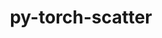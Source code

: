 ---
title: "py-torch-scatter"
layout: cache
categories: [package, develop]
meta: {"versions": ["2.0.5"], "compilers": ["apple-clang@=15.0.0", "gcc@=11.3.0", "gcc@=11.4.0"], "oss": ["ubuntu22.04", "ventura"], "platforms": ["darwin", "linux"], "targets": ["aarch64", "x86_64_v3"], "stacks": ["ml-darwin-aarch64-mps", "ml-linux-x86_64-cpu", "ml-linux-x86_64-cuda", "root"], "num_specs": 76, "num_specs_by_stack": {"root": 76, "ml-darwin-aarch64-mps": 19, "ml-linux-x86_64-cpu": 27, "ml-linux-x86_64-cuda": 30}}
spec_details: [{"hash": "k4zrdniu4ox3censh6oge7cf7mo32xly", "compiler": "apple-clang@=15.0.0", "versions": ["2.0.5"], "os": "ventura", "platform": "darwin", "target": "aarch64", "variants": ["build_system=python_pip", "~cuda"], "stacks": ["root", "ml-darwin-aarch64-mps"], "size": "-", "tarball": "https://binaries.spack.io/develop/build_cache/darwin-ventura-aarch64/apple-clang-15.0.0/py-torch-scatter-2.0.5/darwin-ventura-aarch64-apple-clang-15.0.0-py-torch-scatter-2.0.5-k4zrdniu4ox3censh6oge7cf7mo32xly.spack"}, {"hash": "oxvk24u44x7ovdtaeqjvcpvuebwozdys", "compiler": "apple-clang@=15.0.0", "versions": ["2.0.5"], "os": "ventura", "platform": "darwin", "target": "aarch64", "variants": ["build_system=python_pip", "~cuda"], "stacks": ["root", "ml-darwin-aarch64-mps"], "size": "-", "tarball": "https://binaries.spack.io/develop/build_cache/darwin-ventura-aarch64/apple-clang-15.0.0/py-torch-scatter-2.0.5/darwin-ventura-aarch64-apple-clang-15.0.0-py-torch-scatter-2.0.5-oxvk24u44x7ovdtaeqjvcpvuebwozdys.spack"}, {"hash": "g2x2b3adut6ojudfwbsmpgr43f5pb2uq", "compiler": "apple-clang@=15.0.0", "versions": ["2.0.5"], "os": "ventura", "platform": "darwin", "target": "aarch64", "variants": ["build_system=python_pip", "~cuda"], "stacks": ["root", "ml-darwin-aarch64-mps"], "size": "-", "tarball": "https://binaries.spack.io/develop/build_cache/darwin-ventura-aarch64/apple-clang-15.0.0/py-torch-scatter-2.0.5/darwin-ventura-aarch64-apple-clang-15.0.0-py-torch-scatter-2.0.5-g2x2b3adut6ojudfwbsmpgr43f5pb2uq.spack"}, {"hash": "rl7pplirb3u57gue7qzuaaqsr2dxttlu", "compiler": "apple-clang@=15.0.0", "versions": ["2.0.5"], "os": "ventura", "platform": "darwin", "target": "aarch64", "variants": ["build_system=python_pip", "~cuda"], "stacks": ["root", "ml-darwin-aarch64-mps"], "size": "-", "tarball": "https://binaries.spack.io/develop/build_cache/darwin-ventura-aarch64/apple-clang-15.0.0/py-torch-scatter-2.0.5/darwin-ventura-aarch64-apple-clang-15.0.0-py-torch-scatter-2.0.5-rl7pplirb3u57gue7qzuaaqsr2dxttlu.spack"}, {"hash": "wkvtykkvb6ts6x3xyeu3wagp5wlitmiu", "compiler": "apple-clang@=15.0.0", "versions": ["2.0.5"], "os": "ventura", "platform": "darwin", "target": "aarch64", "variants": ["build_system=python_pip", "~cuda"], "stacks": ["root", "ml-darwin-aarch64-mps"], "size": "-", "tarball": "https://binaries.spack.io/develop/build_cache/darwin-ventura-aarch64/apple-clang-15.0.0/py-torch-scatter-2.0.5/darwin-ventura-aarch64-apple-clang-15.0.0-py-torch-scatter-2.0.5-wkvtykkvb6ts6x3xyeu3wagp5wlitmiu.spack"}, {"hash": "7acjswssf6s4mwor5aoyzptrk2iyxqk4", "compiler": "apple-clang@=15.0.0", "versions": ["2.0.5"], "os": "ventura", "platform": "darwin", "target": "aarch64", "variants": ["build_system=python_pip", "~cuda"], "stacks": ["root", "ml-darwin-aarch64-mps"], "size": "-", "tarball": "https://binaries.spack.io/develop/build_cache/darwin-ventura-aarch64/apple-clang-15.0.0/py-torch-scatter-2.0.5/darwin-ventura-aarch64-apple-clang-15.0.0-py-torch-scatter-2.0.5-7acjswssf6s4mwor5aoyzptrk2iyxqk4.spack"}, {"hash": "impcbt4go3oy6lsovyslrrtqhll2fahw", "compiler": "apple-clang@=15.0.0", "versions": ["2.0.5"], "os": "ventura", "platform": "darwin", "target": "aarch64", "variants": ["build_system=python_pip", "~cuda"], "stacks": ["root", "ml-darwin-aarch64-mps"], "size": "-", "tarball": "https://binaries.spack.io/develop/build_cache/darwin-ventura-aarch64/apple-clang-15.0.0/py-torch-scatter-2.0.5/darwin-ventura-aarch64-apple-clang-15.0.0-py-torch-scatter-2.0.5-impcbt4go3oy6lsovyslrrtqhll2fahw.spack"}, {"hash": "dyjas54k6icvjp2iepnne3x7gulaxi3q", "compiler": "apple-clang@=15.0.0", "versions": ["2.0.5"], "os": "ventura", "platform": "darwin", "target": "aarch64", "variants": ["build_system=python_pip", "~cuda"], "stacks": ["root", "ml-darwin-aarch64-mps"], "size": "-", "tarball": "https://binaries.spack.io/develop/build_cache/darwin-ventura-aarch64/apple-clang-15.0.0/py-torch-scatter-2.0.5/darwin-ventura-aarch64-apple-clang-15.0.0-py-torch-scatter-2.0.5-dyjas54k6icvjp2iepnne3x7gulaxi3q.spack"}, {"hash": "xsx6jy5pn7lywcx277262xghdudniluz", "compiler": "apple-clang@=15.0.0", "versions": ["2.0.5"], "os": "ventura", "platform": "darwin", "target": "aarch64", "variants": ["build_system=python_pip", "~cuda"], "stacks": ["root", "ml-darwin-aarch64-mps"], "size": "-", "tarball": "https://binaries.spack.io/develop/build_cache/darwin-ventura-aarch64/apple-clang-15.0.0/py-torch-scatter-2.0.5/darwin-ventura-aarch64-apple-clang-15.0.0-py-torch-scatter-2.0.5-xsx6jy5pn7lywcx277262xghdudniluz.spack"}, {"hash": "hrib5c27k6wmux5bfucrvoybnjergyj3", "compiler": "apple-clang@=15.0.0", "versions": ["2.0.5"], "os": "ventura", "platform": "darwin", "target": "aarch64", "variants": ["build_system=python_pip", "~cuda"], "stacks": ["root", "ml-darwin-aarch64-mps"], "size": "-", "tarball": "https://binaries.spack.io/develop/build_cache/darwin-ventura-aarch64/apple-clang-15.0.0/py-torch-scatter-2.0.5/darwin-ventura-aarch64-apple-clang-15.0.0-py-torch-scatter-2.0.5-hrib5c27k6wmux5bfucrvoybnjergyj3.spack"}, {"hash": "bhyp3vsqilatkcbnapzpxkz6vvy54ohj", "compiler": "apple-clang@=15.0.0", "versions": ["2.0.5"], "os": "ventura", "platform": "darwin", "target": "aarch64", "variants": ["build_system=python_pip", "~cuda"], "stacks": ["root", "ml-darwin-aarch64-mps"], "size": "-", "tarball": "https://binaries.spack.io/develop/build_cache/darwin-ventura-aarch64/apple-clang-15.0.0/py-torch-scatter-2.0.5/darwin-ventura-aarch64-apple-clang-15.0.0-py-torch-scatter-2.0.5-bhyp3vsqilatkcbnapzpxkz6vvy54ohj.spack"}, {"hash": "ytqgzep5yvledo3ols5x2cgonc4tvzy6", "compiler": "apple-clang@=15.0.0", "versions": ["2.0.5"], "os": "ventura", "platform": "darwin", "target": "aarch64", "variants": ["build_system=python_pip", "~cuda"], "stacks": ["root", "ml-darwin-aarch64-mps"], "size": "-", "tarball": "https://binaries.spack.io/develop/build_cache/darwin-ventura-aarch64/apple-clang-15.0.0/py-torch-scatter-2.0.5/darwin-ventura-aarch64-apple-clang-15.0.0-py-torch-scatter-2.0.5-ytqgzep5yvledo3ols5x2cgonc4tvzy6.spack"}, {"hash": "abctcwa5s2bzpufo7p7budsbs2s4p6t7", "compiler": "apple-clang@=15.0.0", "versions": ["2.0.5"], "os": "ventura", "platform": "darwin", "target": "aarch64", "variants": ["build_system=python_pip", "~cuda"], "stacks": ["root", "ml-darwin-aarch64-mps"], "size": "-", "tarball": "https://binaries.spack.io/develop/build_cache/darwin-ventura-aarch64/apple-clang-15.0.0/py-torch-scatter-2.0.5/darwin-ventura-aarch64-apple-clang-15.0.0-py-torch-scatter-2.0.5-abctcwa5s2bzpufo7p7budsbs2s4p6t7.spack"}, {"hash": "uwm33gmonuu7dozjacvc5vqxfrpidqzt", "compiler": "apple-clang@=15.0.0", "versions": ["2.0.5"], "os": "ventura", "platform": "darwin", "target": "aarch64", "variants": ["build_system=python_pip", "~cuda"], "stacks": ["root", "ml-darwin-aarch64-mps"], "size": "-", "tarball": "https://binaries.spack.io/develop/build_cache/darwin-ventura-aarch64/apple-clang-15.0.0/py-torch-scatter-2.0.5/darwin-ventura-aarch64-apple-clang-15.0.0-py-torch-scatter-2.0.5-uwm33gmonuu7dozjacvc5vqxfrpidqzt.spack"}, {"hash": "3beza7g3jdnhfbywohb73phmhonlcskc", "compiler": "apple-clang@=15.0.0", "versions": ["2.0.5"], "os": "ventura", "platform": "darwin", "target": "aarch64", "variants": ["build_system=python_pip", "~cuda"], "stacks": ["root", "ml-darwin-aarch64-mps"], "size": "-", "tarball": "https://binaries.spack.io/develop/build_cache/darwin-ventura-aarch64/apple-clang-15.0.0/py-torch-scatter-2.0.5/darwin-ventura-aarch64-apple-clang-15.0.0-py-torch-scatter-2.0.5-3beza7g3jdnhfbywohb73phmhonlcskc.spack"}, {"hash": "mglncdxrk6u723g5hujzwlv6v3xshwiq", "compiler": "apple-clang@=15.0.0", "versions": ["2.0.5"], "os": "ventura", "platform": "darwin", "target": "aarch64", "variants": ["build_system=python_pip", "~cuda"], "stacks": ["root", "ml-darwin-aarch64-mps"], "size": "-", "tarball": "https://binaries.spack.io/develop/build_cache/darwin-ventura-aarch64/apple-clang-15.0.0/py-torch-scatter-2.0.5/darwin-ventura-aarch64-apple-clang-15.0.0-py-torch-scatter-2.0.5-mglncdxrk6u723g5hujzwlv6v3xshwiq.spack"}, {"hash": "ohv5dxpfbycjdepvdhdxp27cz4s5wkyx", "compiler": "apple-clang@=15.0.0", "versions": ["2.0.5"], "os": "ventura", "platform": "darwin", "target": "aarch64", "variants": ["build_system=python_pip", "~cuda"], "stacks": ["root", "ml-darwin-aarch64-mps"], "size": "-", "tarball": "https://binaries.spack.io/develop/build_cache/darwin-ventura-aarch64/apple-clang-15.0.0/py-torch-scatter-2.0.5/darwin-ventura-aarch64-apple-clang-15.0.0-py-torch-scatter-2.0.5-ohv5dxpfbycjdepvdhdxp27cz4s5wkyx.spack"}, {"hash": "touwsdaytekpcfxxz4u2ti2vztplwqm3", "compiler": "apple-clang@=15.0.0", "versions": ["2.0.5"], "os": "ventura", "platform": "darwin", "target": "aarch64", "variants": ["build_system=python_pip", "~cuda"], "stacks": ["root", "ml-darwin-aarch64-mps"], "size": "-", "tarball": "https://binaries.spack.io/develop/build_cache/darwin-ventura-aarch64/apple-clang-15.0.0/py-torch-scatter-2.0.5/darwin-ventura-aarch64-apple-clang-15.0.0-py-torch-scatter-2.0.5-touwsdaytekpcfxxz4u2ti2vztplwqm3.spack"}, {"hash": "oze4wu5akgnaiozzmnxqfykh3sc5zm3o", "compiler": "apple-clang@=15.0.0", "versions": ["2.0.5"], "os": "ventura", "platform": "darwin", "target": "aarch64", "variants": ["build_system=python_pip", "~cuda"], "stacks": ["root", "ml-darwin-aarch64-mps"], "size": "-", "tarball": "https://binaries.spack.io/develop/build_cache/darwin-ventura-aarch64/apple-clang-15.0.0/py-torch-scatter-2.0.5/darwin-ventura-aarch64-apple-clang-15.0.0-py-torch-scatter-2.0.5-oze4wu5akgnaiozzmnxqfykh3sc5zm3o.spack"}, {"hash": "qqng2juoufbyultww4qtlpnjoz5osw5d", "compiler": "gcc@=11.3.0", "versions": ["2.0.5"], "os": "ubuntu22.04", "platform": "linux", "target": "x86_64_v3", "variants": ["build_system=python_pip", "~cuda"], "stacks": ["root", "ml-linux-x86_64-cpu"], "size": "-", "tarball": "https://binaries.spack.io/develop/build_cache/linux-ubuntu22.04-x86_64_v3/gcc-11.3.0/py-torch-scatter-2.0.5/linux-ubuntu22.04-x86_64_v3-gcc-11.3.0-py-torch-scatter-2.0.5-qqng2juoufbyultww4qtlpnjoz5osw5d.spack"}, {"hash": "3my2stlz5ygupec744igdbrrhbz57fx2", "compiler": "gcc@=11.3.0", "versions": ["2.0.5"], "os": "ubuntu22.04", "platform": "linux", "target": "x86_64_v3", "variants": ["build_system=python_pip", "~cuda"], "stacks": ["root", "ml-linux-x86_64-cpu"], "size": "-", "tarball": "https://binaries.spack.io/develop/build_cache/linux-ubuntu22.04-x86_64_v3/gcc-11.3.0/py-torch-scatter-2.0.5/linux-ubuntu22.04-x86_64_v3-gcc-11.3.0-py-torch-scatter-2.0.5-3my2stlz5ygupec744igdbrrhbz57fx2.spack"}, {"hash": "skdsrc2iuol3fpc3ly4ahxjvkykxr3xf", "compiler": "gcc@=11.3.0", "versions": ["2.0.5"], "os": "ubuntu22.04", "platform": "linux", "target": "x86_64_v3", "variants": ["build_system=python_pip", "~cuda"], "stacks": ["root", "ml-linux-x86_64-cpu"], "size": "-", "tarball": "https://binaries.spack.io/develop/build_cache/linux-ubuntu22.04-x86_64_v3/gcc-11.3.0/py-torch-scatter-2.0.5/linux-ubuntu22.04-x86_64_v3-gcc-11.3.0-py-torch-scatter-2.0.5-skdsrc2iuol3fpc3ly4ahxjvkykxr3xf.spack"}, {"hash": "co6u3cze6jzbx7dt6vuzo26zn3prngue", "compiler": "gcc@=11.3.0", "versions": ["2.0.5"], "os": "ubuntu22.04", "platform": "linux", "target": "x86_64_v3", "variants": ["build_system=python_pip", "+cuda"], "stacks": ["ml-linux-x86_64-cuda", "root"], "size": "-", "tarball": "https://binaries.spack.io/develop/build_cache/linux-ubuntu22.04-x86_64_v3/gcc-11.3.0/py-torch-scatter-2.0.5/linux-ubuntu22.04-x86_64_v3-gcc-11.3.0-py-torch-scatter-2.0.5-co6u3cze6jzbx7dt6vuzo26zn3prngue.spack"}, {"hash": "36cm6dcse6tq7sgxxn7p5weukmuv6t7c", "compiler": "gcc@=11.3.0", "versions": ["2.0.5"], "os": "ubuntu22.04", "platform": "linux", "target": "x86_64_v3", "variants": ["build_system=python_pip", "+cuda"], "stacks": ["ml-linux-x86_64-cuda", "root"], "size": "-", "tarball": "https://binaries.spack.io/develop/build_cache/linux-ubuntu22.04-x86_64_v3/gcc-11.3.0/py-torch-scatter-2.0.5/linux-ubuntu22.04-x86_64_v3-gcc-11.3.0-py-torch-scatter-2.0.5-36cm6dcse6tq7sgxxn7p5weukmuv6t7c.spack"}, {"hash": "qou2mxefskd4izhbagc4srnovf2wsnxz", "compiler": "gcc@=11.3.0", "versions": ["2.0.5"], "os": "ubuntu22.04", "platform": "linux", "target": "x86_64_v3", "variants": ["build_system=python_pip", "+cuda"], "stacks": ["ml-linux-x86_64-cuda", "root"], "size": "-", "tarball": "https://binaries.spack.io/develop/build_cache/linux-ubuntu22.04-x86_64_v3/gcc-11.3.0/py-torch-scatter-2.0.5/linux-ubuntu22.04-x86_64_v3-gcc-11.3.0-py-torch-scatter-2.0.5-qou2mxefskd4izhbagc4srnovf2wsnxz.spack"}, {"hash": "xbxacto72r2nnwfy3xvrslcmgpeozigh", "compiler": "gcc@=11.3.0", "versions": ["2.0.5"], "os": "ubuntu22.04", "platform": "linux", "target": "x86_64_v3", "variants": ["build_system=python_pip", "~cuda"], "stacks": ["root", "ml-linux-x86_64-cpu"], "size": "-", "tarball": "https://binaries.spack.io/develop/build_cache/linux-ubuntu22.04-x86_64_v3/gcc-11.3.0/py-torch-scatter-2.0.5/linux-ubuntu22.04-x86_64_v3-gcc-11.3.0-py-torch-scatter-2.0.5-xbxacto72r2nnwfy3xvrslcmgpeozigh.spack"}, {"hash": "kgwva4eomh2kqiicdvwppmt4izak6zi6", "compiler": "gcc@=11.3.0", "versions": ["2.0.5"], "os": "ubuntu22.04", "platform": "linux", "target": "x86_64_v3", "variants": ["build_system=python_pip", "+cuda"], "stacks": ["ml-linux-x86_64-cuda", "root"], "size": "-", "tarball": "https://binaries.spack.io/develop/build_cache/linux-ubuntu22.04-x86_64_v3/gcc-11.3.0/py-torch-scatter-2.0.5/linux-ubuntu22.04-x86_64_v3-gcc-11.3.0-py-torch-scatter-2.0.5-kgwva4eomh2kqiicdvwppmt4izak6zi6.spack"}, {"hash": "xsfbxs5dzv4ax5vclgjmhzrodnpvmhhc", "compiler": "gcc@=11.3.0", "versions": ["2.0.5"], "os": "ubuntu22.04", "platform": "linux", "target": "x86_64_v3", "variants": ["build_system=python_pip", "~cuda"], "stacks": ["root", "ml-linux-x86_64-cpu"], "size": "-", "tarball": "https://binaries.spack.io/develop/build_cache/linux-ubuntu22.04-x86_64_v3/gcc-11.3.0/py-torch-scatter-2.0.5/linux-ubuntu22.04-x86_64_v3-gcc-11.3.0-py-torch-scatter-2.0.5-xsfbxs5dzv4ax5vclgjmhzrodnpvmhhc.spack"}, {"hash": "u37kj56ttlopus7ju4xpdo4bqzo65eme", "compiler": "gcc@=11.3.0", "versions": ["2.0.5"], "os": "ubuntu22.04", "platform": "linux", "target": "x86_64_v3", "variants": ["build_system=python_pip", "+cuda"], "stacks": ["ml-linux-x86_64-cuda", "root"], "size": "-", "tarball": "https://binaries.spack.io/develop/build_cache/linux-ubuntu22.04-x86_64_v3/gcc-11.3.0/py-torch-scatter-2.0.5/linux-ubuntu22.04-x86_64_v3-gcc-11.3.0-py-torch-scatter-2.0.5-u37kj56ttlopus7ju4xpdo4bqzo65eme.spack"}, {"hash": "clbnct5lvp3ckby5axpdpq6rriqgutps", "compiler": "gcc@=11.3.0", "versions": ["2.0.5"], "os": "ubuntu22.04", "platform": "linux", "target": "x86_64_v3", "variants": ["build_system=python_pip", "+cuda"], "stacks": ["ml-linux-x86_64-cuda", "root"], "size": "-", "tarball": "https://binaries.spack.io/develop/build_cache/linux-ubuntu22.04-x86_64_v3/gcc-11.3.0/py-torch-scatter-2.0.5/linux-ubuntu22.04-x86_64_v3-gcc-11.3.0-py-torch-scatter-2.0.5-clbnct5lvp3ckby5axpdpq6rriqgutps.spack"}, {"hash": "myygdvbbrbdkvlxtk5szqom2muzn3loz", "compiler": "gcc@=11.3.0", "versions": ["2.0.5"], "os": "ubuntu22.04", "platform": "linux", "target": "x86_64_v3", "variants": ["build_system=python_pip", "~cuda"], "stacks": ["root", "ml-linux-x86_64-cpu"], "size": "-", "tarball": "https://binaries.spack.io/develop/build_cache/linux-ubuntu22.04-x86_64_v3/gcc-11.3.0/py-torch-scatter-2.0.5/linux-ubuntu22.04-x86_64_v3-gcc-11.3.0-py-torch-scatter-2.0.5-myygdvbbrbdkvlxtk5szqom2muzn3loz.spack"}, {"hash": "suvfqxqptjnqolxnesig3mvodzkhnh6b", "compiler": "gcc@=11.3.0", "versions": ["2.0.5"], "os": "ubuntu22.04", "platform": "linux", "target": "x86_64_v3", "variants": ["build_system=python_pip", "~cuda"], "stacks": ["root", "ml-linux-x86_64-cpu"], "size": "-", "tarball": "https://binaries.spack.io/develop/build_cache/linux-ubuntu22.04-x86_64_v3/gcc-11.3.0/py-torch-scatter-2.0.5/linux-ubuntu22.04-x86_64_v3-gcc-11.3.0-py-torch-scatter-2.0.5-suvfqxqptjnqolxnesig3mvodzkhnh6b.spack"}, {"hash": "hlaj6y2yi36zsi477eiyfvf6ai6tf4sm", "compiler": "gcc@=11.3.0", "versions": ["2.0.5"], "os": "ubuntu22.04", "platform": "linux", "target": "x86_64_v3", "variants": ["build_system=python_pip", "+cuda"], "stacks": ["ml-linux-x86_64-cuda", "root"], "size": "-", "tarball": "https://binaries.spack.io/develop/build_cache/linux-ubuntu22.04-x86_64_v3/gcc-11.3.0/py-torch-scatter-2.0.5/linux-ubuntu22.04-x86_64_v3-gcc-11.3.0-py-torch-scatter-2.0.5-hlaj6y2yi36zsi477eiyfvf6ai6tf4sm.spack"}, {"hash": "otajkd534oafpbyhtuuki27rp2lf6z3n", "compiler": "gcc@=11.3.0", "versions": ["2.0.5"], "os": "ubuntu22.04", "platform": "linux", "target": "x86_64_v3", "variants": ["build_system=python_pip", "~cuda"], "stacks": ["root", "ml-linux-x86_64-cpu"], "size": "-", "tarball": "https://binaries.spack.io/develop/build_cache/linux-ubuntu22.04-x86_64_v3/gcc-11.3.0/py-torch-scatter-2.0.5/linux-ubuntu22.04-x86_64_v3-gcc-11.3.0-py-torch-scatter-2.0.5-otajkd534oafpbyhtuuki27rp2lf6z3n.spack"}, {"hash": "mqa47ttscq5omyfbcbyyj7ar6s6atd5d", "compiler": "gcc@=11.3.0", "versions": ["2.0.5"], "os": "ubuntu22.04", "platform": "linux", "target": "x86_64_v3", "variants": ["build_system=python_pip", "+cuda"], "stacks": ["ml-linux-x86_64-cuda", "root"], "size": "-", "tarball": "https://binaries.spack.io/develop/build_cache/linux-ubuntu22.04-x86_64_v3/gcc-11.3.0/py-torch-scatter-2.0.5/linux-ubuntu22.04-x86_64_v3-gcc-11.3.0-py-torch-scatter-2.0.5-mqa47ttscq5omyfbcbyyj7ar6s6atd5d.spack"}, {"hash": "5fnh3jzxbazd6dqrxjskpqm5jazjvdbz", "compiler": "gcc@=11.3.0", "versions": ["2.0.5"], "os": "ubuntu22.04", "platform": "linux", "target": "x86_64_v3", "variants": ["build_system=python_pip", "+cuda"], "stacks": ["ml-linux-x86_64-cuda", "root"], "size": "-", "tarball": "https://binaries.spack.io/develop/build_cache/linux-ubuntu22.04-x86_64_v3/gcc-11.3.0/py-torch-scatter-2.0.5/linux-ubuntu22.04-x86_64_v3-gcc-11.3.0-py-torch-scatter-2.0.5-5fnh3jzxbazd6dqrxjskpqm5jazjvdbz.spack"}, {"hash": "6ttcpszio3psu7dod2x3eboqvd4xaswy", "compiler": "gcc@=11.3.0", "versions": ["2.0.5"], "os": "ubuntu22.04", "platform": "linux", "target": "x86_64_v3", "variants": ["build_system=python_pip", "~cuda"], "stacks": ["root", "ml-linux-x86_64-cpu"], "size": "-", "tarball": "https://binaries.spack.io/develop/build_cache/linux-ubuntu22.04-x86_64_v3/gcc-11.3.0/py-torch-scatter-2.0.5/linux-ubuntu22.04-x86_64_v3-gcc-11.3.0-py-torch-scatter-2.0.5-6ttcpszio3psu7dod2x3eboqvd4xaswy.spack"}, {"hash": "5uj2xdgn27pxbobs4n243wq5vjskseh5", "compiler": "gcc@=11.3.0", "versions": ["2.0.5"], "os": "ubuntu22.04", "platform": "linux", "target": "x86_64_v3", "variants": ["build_system=python_pip", "~cuda"], "stacks": ["root", "ml-linux-x86_64-cpu"], "size": "-", "tarball": "https://binaries.spack.io/develop/build_cache/linux-ubuntu22.04-x86_64_v3/gcc-11.3.0/py-torch-scatter-2.0.5/linux-ubuntu22.04-x86_64_v3-gcc-11.3.0-py-torch-scatter-2.0.5-5uj2xdgn27pxbobs4n243wq5vjskseh5.spack"}, {"hash": "gy73ss7mii5zhxfzgdms3cieuquyt3zr", "compiler": "gcc@=11.3.0", "versions": ["2.0.5"], "os": "ubuntu22.04", "platform": "linux", "target": "x86_64_v3", "variants": ["build_system=python_pip", "~cuda"], "stacks": ["root", "ml-linux-x86_64-cpu"], "size": "-", "tarball": "https://binaries.spack.io/develop/build_cache/linux-ubuntu22.04-x86_64_v3/gcc-11.3.0/py-torch-scatter-2.0.5/linux-ubuntu22.04-x86_64_v3-gcc-11.3.0-py-torch-scatter-2.0.5-gy73ss7mii5zhxfzgdms3cieuquyt3zr.spack"}, {"hash": "lhv355ttwgxn724tojcyiunumsip25kf", "compiler": "gcc@=11.3.0", "versions": ["2.0.5"], "os": "ubuntu22.04", "platform": "linux", "target": "x86_64_v3", "variants": ["build_system=python_pip", "+cuda"], "stacks": ["ml-linux-x86_64-cuda", "root"], "size": "-", "tarball": "https://binaries.spack.io/develop/build_cache/linux-ubuntu22.04-x86_64_v3/gcc-11.3.0/py-torch-scatter-2.0.5/linux-ubuntu22.04-x86_64_v3-gcc-11.3.0-py-torch-scatter-2.0.5-lhv355ttwgxn724tojcyiunumsip25kf.spack"}, {"hash": "fbvpihstw3kxhagdzi6f6qfzog6t6vym", "compiler": "gcc@=11.3.0", "versions": ["2.0.5"], "os": "ubuntu22.04", "platform": "linux", "target": "x86_64_v3", "variants": ["build_system=python_pip", "+cuda"], "stacks": ["ml-linux-x86_64-cuda", "root"], "size": "-", "tarball": "https://binaries.spack.io/develop/build_cache/linux-ubuntu22.04-x86_64_v3/gcc-11.3.0/py-torch-scatter-2.0.5/linux-ubuntu22.04-x86_64_v3-gcc-11.3.0-py-torch-scatter-2.0.5-fbvpihstw3kxhagdzi6f6qfzog6t6vym.spack"}, {"hash": "xpysah75i7m7gqq3hnnw3ekwokytd7il", "compiler": "gcc@=11.3.0", "versions": ["2.0.5"], "os": "ubuntu22.04", "platform": "linux", "target": "x86_64_v3", "variants": ["build_system=python_pip", "+cuda"], "stacks": ["ml-linux-x86_64-cuda", "root"], "size": "-", "tarball": "https://binaries.spack.io/develop/build_cache/linux-ubuntu22.04-x86_64_v3/gcc-11.3.0/py-torch-scatter-2.0.5/linux-ubuntu22.04-x86_64_v3-gcc-11.3.0-py-torch-scatter-2.0.5-xpysah75i7m7gqq3hnnw3ekwokytd7il.spack"}, {"hash": "ylncfkm6egenmp4scjr6fajyyyf3yf5h", "compiler": "gcc@=11.3.0", "versions": ["2.0.5"], "os": "ubuntu22.04", "platform": "linux", "target": "x86_64_v3", "variants": ["build_system=python_pip", "+cuda"], "stacks": ["ml-linux-x86_64-cuda", "root"], "size": "-", "tarball": "https://binaries.spack.io/develop/build_cache/linux-ubuntu22.04-x86_64_v3/gcc-11.3.0/py-torch-scatter-2.0.5/linux-ubuntu22.04-x86_64_v3-gcc-11.3.0-py-torch-scatter-2.0.5-ylncfkm6egenmp4scjr6fajyyyf3yf5h.spack"}, {"hash": "smaotvjmehrqj6tnthxa55dhx6jabexu", "compiler": "gcc@=11.3.0", "versions": ["2.0.5"], "os": "ubuntu22.04", "platform": "linux", "target": "x86_64_v3", "variants": ["build_system=python_pip", "~cuda"], "stacks": ["root", "ml-linux-x86_64-cpu"], "size": "-", "tarball": "https://binaries.spack.io/develop/build_cache/linux-ubuntu22.04-x86_64_v3/gcc-11.3.0/py-torch-scatter-2.0.5/linux-ubuntu22.04-x86_64_v3-gcc-11.3.0-py-torch-scatter-2.0.5-smaotvjmehrqj6tnthxa55dhx6jabexu.spack"}, {"hash": "zf7egyacj4qjeqpf65gma6pmb7fhhcg7", "compiler": "gcc@=11.3.0", "versions": ["2.0.5"], "os": "ubuntu22.04", "platform": "linux", "target": "x86_64_v3", "variants": ["build_system=python_pip", "+cuda"], "stacks": ["ml-linux-x86_64-cuda", "root"], "size": "-", "tarball": "https://binaries.spack.io/develop/build_cache/linux-ubuntu22.04-x86_64_v3/gcc-11.3.0/py-torch-scatter-2.0.5/linux-ubuntu22.04-x86_64_v3-gcc-11.3.0-py-torch-scatter-2.0.5-zf7egyacj4qjeqpf65gma6pmb7fhhcg7.spack"}, {"hash": "ykprrkpxsop4bwfpf6rzmvxtgjm6zudn", "compiler": "gcc@=11.3.0", "versions": ["2.0.5"], "os": "ubuntu22.04", "platform": "linux", "target": "x86_64_v3", "variants": ["build_system=python_pip", "+cuda"], "stacks": ["ml-linux-x86_64-cuda", "root"], "size": "-", "tarball": "https://binaries.spack.io/develop/build_cache/linux-ubuntu22.04-x86_64_v3/gcc-11.3.0/py-torch-scatter-2.0.5/linux-ubuntu22.04-x86_64_v3-gcc-11.3.0-py-torch-scatter-2.0.5-ykprrkpxsop4bwfpf6rzmvxtgjm6zudn.spack"}, {"hash": "gh7ihojubvy6w4a7s5cnxiyiogtwoyz3", "compiler": "gcc@=11.3.0", "versions": ["2.0.5"], "os": "ubuntu22.04", "platform": "linux", "target": "x86_64_v3", "variants": ["build_system=python_pip", "~cuda"], "stacks": ["root", "ml-linux-x86_64-cpu"], "size": "-", "tarball": "https://binaries.spack.io/develop/build_cache/linux-ubuntu22.04-x86_64_v3/gcc-11.3.0/py-torch-scatter-2.0.5/linux-ubuntu22.04-x86_64_v3-gcc-11.3.0-py-torch-scatter-2.0.5-gh7ihojubvy6w4a7s5cnxiyiogtwoyz3.spack"}, {"hash": "owmx2pzqkju7g65ua2puna3xcd7ira2b", "compiler": "gcc@=11.3.0", "versions": ["2.0.5"], "os": "ubuntu22.04", "platform": "linux", "target": "x86_64_v3", "variants": ["build_system=python_pip", "~cuda"], "stacks": ["root", "ml-linux-x86_64-cpu"], "size": "-", "tarball": "https://binaries.spack.io/develop/build_cache/linux-ubuntu22.04-x86_64_v3/gcc-11.3.0/py-torch-scatter-2.0.5/linux-ubuntu22.04-x86_64_v3-gcc-11.3.0-py-torch-scatter-2.0.5-owmx2pzqkju7g65ua2puna3xcd7ira2b.spack"}, {"hash": "r3hpryfvg7cj2bu44s54epphydb76zbp", "compiler": "gcc@=11.3.0", "versions": ["2.0.5"], "os": "ubuntu22.04", "platform": "linux", "target": "x86_64_v3", "variants": ["build_system=python_pip", "~cuda"], "stacks": ["root", "ml-linux-x86_64-cpu"], "size": "-", "tarball": "https://binaries.spack.io/develop/build_cache/linux-ubuntu22.04-x86_64_v3/gcc-11.3.0/py-torch-scatter-2.0.5/linux-ubuntu22.04-x86_64_v3-gcc-11.3.0-py-torch-scatter-2.0.5-r3hpryfvg7cj2bu44s54epphydb76zbp.spack"}, {"hash": "t5zv7mpnfez6i7w34dtxhk7nrgqh32gp", "compiler": "gcc@=11.4.0", "versions": ["2.0.5"], "os": "ubuntu22.04", "platform": "linux", "target": "x86_64_v3", "variants": ["build_system=python_pip", "+cuda"], "stacks": ["ml-linux-x86_64-cuda", "root"], "size": "-", "tarball": "https://binaries.spack.io/develop/build_cache/linux-ubuntu22.04-x86_64_v3/gcc-11.4.0/py-torch-scatter-2.0.5/linux-ubuntu22.04-x86_64_v3-gcc-11.4.0-py-torch-scatter-2.0.5-t5zv7mpnfez6i7w34dtxhk7nrgqh32gp.spack"}, {"hash": "kqdo44ljn6jc4vww7q43xdfspj7ztohi", "compiler": "gcc@=11.4.0", "versions": ["2.0.5"], "os": "ubuntu22.04", "platform": "linux", "target": "x86_64_v3", "variants": ["build_system=python_pip", "~cuda"], "stacks": ["root", "ml-linux-x86_64-cpu"], "size": "-", "tarball": "https://binaries.spack.io/develop/build_cache/linux-ubuntu22.04-x86_64_v3/gcc-11.4.0/py-torch-scatter-2.0.5/linux-ubuntu22.04-x86_64_v3-gcc-11.4.0-py-torch-scatter-2.0.5-kqdo44ljn6jc4vww7q43xdfspj7ztohi.spack"}, {"hash": "a7xhcxxghgsdtp2bisouu4qquwbxsx42", "compiler": "gcc@=11.4.0", "versions": ["2.0.5"], "os": "ubuntu22.04", "platform": "linux", "target": "x86_64_v3", "variants": ["build_system=python_pip", "+cuda"], "stacks": ["ml-linux-x86_64-cuda", "root"], "size": "-", "tarball": "https://binaries.spack.io/develop/build_cache/linux-ubuntu22.04-x86_64_v3/gcc-11.4.0/py-torch-scatter-2.0.5/linux-ubuntu22.04-x86_64_v3-gcc-11.4.0-py-torch-scatter-2.0.5-a7xhcxxghgsdtp2bisouu4qquwbxsx42.spack"}, {"hash": "jxin3h2nzdi2e3n2rwtljg3tqqvpo2vm", "compiler": "gcc@=11.4.0", "versions": ["2.0.5"], "os": "ubuntu22.04", "platform": "linux", "target": "x86_64_v3", "variants": ["build_system=python_pip", "~cuda"], "stacks": ["root", "ml-linux-x86_64-cpu"], "size": "-", "tarball": "https://binaries.spack.io/develop/build_cache/linux-ubuntu22.04-x86_64_v3/gcc-11.4.0/py-torch-scatter-2.0.5/linux-ubuntu22.04-x86_64_v3-gcc-11.4.0-py-torch-scatter-2.0.5-jxin3h2nzdi2e3n2rwtljg3tqqvpo2vm.spack"}, {"hash": "ebotkb764pk6mmvf5jiq52huluzmzvi5", "compiler": "gcc@=11.4.0", "versions": ["2.0.5"], "os": "ubuntu22.04", "platform": "linux", "target": "x86_64_v3", "variants": ["build_system=python_pip", "~cuda"], "stacks": ["root", "ml-linux-x86_64-cpu"], "size": "-", "tarball": "https://binaries.spack.io/develop/build_cache/linux-ubuntu22.04-x86_64_v3/gcc-11.4.0/py-torch-scatter-2.0.5/linux-ubuntu22.04-x86_64_v3-gcc-11.4.0-py-torch-scatter-2.0.5-ebotkb764pk6mmvf5jiq52huluzmzvi5.spack"}, {"hash": "vztt5sztgxry33qwks5zoqktx5jcan2j", "compiler": "gcc@=11.4.0", "versions": ["2.0.5"], "os": "ubuntu22.04", "platform": "linux", "target": "x86_64_v3", "variants": ["build_system=python_pip", "+cuda"], "stacks": ["ml-linux-x86_64-cuda", "root"], "size": "-", "tarball": "https://binaries.spack.io/develop/build_cache/linux-ubuntu22.04-x86_64_v3/gcc-11.4.0/py-torch-scatter-2.0.5/linux-ubuntu22.04-x86_64_v3-gcc-11.4.0-py-torch-scatter-2.0.5-vztt5sztgxry33qwks5zoqktx5jcan2j.spack"}, {"hash": "fptt43jaxzkv6iajt2ewhw2vvgpbaz23", "compiler": "gcc@=11.4.0", "versions": ["2.0.5"], "os": "ubuntu22.04", "platform": "linux", "target": "x86_64_v3", "variants": ["build_system=python_pip", "+cuda"], "stacks": ["ml-linux-x86_64-cuda", "root"], "size": "-", "tarball": "https://binaries.spack.io/develop/build_cache/linux-ubuntu22.04-x86_64_v3/gcc-11.4.0/py-torch-scatter-2.0.5/linux-ubuntu22.04-x86_64_v3-gcc-11.4.0-py-torch-scatter-2.0.5-fptt43jaxzkv6iajt2ewhw2vvgpbaz23.spack"}, {"hash": "tywdcobkoksg7dwebmnoy7wgxmfs73hy", "compiler": "gcc@=11.4.0", "versions": ["2.0.5"], "os": "ubuntu22.04", "platform": "linux", "target": "x86_64_v3", "variants": ["build_system=python_pip", "~cuda"], "stacks": ["root", "ml-linux-x86_64-cpu"], "size": "-", "tarball": "https://binaries.spack.io/develop/build_cache/linux-ubuntu22.04-x86_64_v3/gcc-11.4.0/py-torch-scatter-2.0.5/linux-ubuntu22.04-x86_64_v3-gcc-11.4.0-py-torch-scatter-2.0.5-tywdcobkoksg7dwebmnoy7wgxmfs73hy.spack"}, {"hash": "sauvv7gxdajpghmkdef54e2mntwkckeu", "compiler": "gcc@=11.4.0", "versions": ["2.0.5"], "os": "ubuntu22.04", "platform": "linux", "target": "x86_64_v3", "variants": ["build_system=python_pip", "~cuda"], "stacks": ["root", "ml-linux-x86_64-cpu"], "size": "-", "tarball": "https://binaries.spack.io/develop/build_cache/linux-ubuntu22.04-x86_64_v3/gcc-11.4.0/py-torch-scatter-2.0.5/linux-ubuntu22.04-x86_64_v3-gcc-11.4.0-py-torch-scatter-2.0.5-sauvv7gxdajpghmkdef54e2mntwkckeu.spack"}, {"hash": "hah2iahqdalx6bamkou7byjv7abt4fj7", "compiler": "gcc@=11.4.0", "versions": ["2.0.5"], "os": "ubuntu22.04", "platform": "linux", "target": "x86_64_v3", "variants": ["build_system=python_pip", "+cuda"], "stacks": ["ml-linux-x86_64-cuda", "root"], "size": "-", "tarball": "https://binaries.spack.io/develop/build_cache/linux-ubuntu22.04-x86_64_v3/gcc-11.4.0/py-torch-scatter-2.0.5/linux-ubuntu22.04-x86_64_v3-gcc-11.4.0-py-torch-scatter-2.0.5-hah2iahqdalx6bamkou7byjv7abt4fj7.spack"}, {"hash": "y7xbwftupjd2htanpx7xqpcizqd4tnol", "compiler": "gcc@=11.4.0", "versions": ["2.0.5"], "os": "ubuntu22.04", "platform": "linux", "target": "x86_64_v3", "variants": ["build_system=python_pip", "~cuda"], "stacks": ["root", "ml-linux-x86_64-cpu"], "size": "-", "tarball": "https://binaries.spack.io/develop/build_cache/linux-ubuntu22.04-x86_64_v3/gcc-11.4.0/py-torch-scatter-2.0.5/linux-ubuntu22.04-x86_64_v3-gcc-11.4.0-py-torch-scatter-2.0.5-y7xbwftupjd2htanpx7xqpcizqd4tnol.spack"}, {"hash": "a5grk7uts2nsux4kax3byje63aubwpvt", "compiler": "gcc@=11.4.0", "versions": ["2.0.5"], "os": "ubuntu22.04", "platform": "linux", "target": "x86_64_v3", "variants": ["build_system=python_pip", "+cuda"], "stacks": ["ml-linux-x86_64-cuda", "root"], "size": "-", "tarball": "https://binaries.spack.io/develop/build_cache/linux-ubuntu22.04-x86_64_v3/gcc-11.4.0/py-torch-scatter-2.0.5/linux-ubuntu22.04-x86_64_v3-gcc-11.4.0-py-torch-scatter-2.0.5-a5grk7uts2nsux4kax3byje63aubwpvt.spack"}, {"hash": "ginj33vagw4lmbm5lbv7ntshracdwtwa", "compiler": "gcc@=11.4.0", "versions": ["2.0.5"], "os": "ubuntu22.04", "platform": "linux", "target": "x86_64_v3", "variants": ["build_system=python_pip", "+cuda"], "stacks": ["ml-linux-x86_64-cuda", "root"], "size": "-", "tarball": "https://binaries.spack.io/develop/build_cache/linux-ubuntu22.04-x86_64_v3/gcc-11.4.0/py-torch-scatter-2.0.5/linux-ubuntu22.04-x86_64_v3-gcc-11.4.0-py-torch-scatter-2.0.5-ginj33vagw4lmbm5lbv7ntshracdwtwa.spack"}, {"hash": "4vmbd6rdssuzglehe6jbvozbzomcw77x", "compiler": "gcc@=11.4.0", "versions": ["2.0.5"], "os": "ubuntu22.04", "platform": "linux", "target": "x86_64_v3", "variants": ["build_system=python_pip", "+cuda"], "stacks": ["ml-linux-x86_64-cuda", "root"], "size": "-", "tarball": "https://binaries.spack.io/develop/build_cache/linux-ubuntu22.04-x86_64_v3/gcc-11.4.0/py-torch-scatter-2.0.5/linux-ubuntu22.04-x86_64_v3-gcc-11.4.0-py-torch-scatter-2.0.5-4vmbd6rdssuzglehe6jbvozbzomcw77x.spack"}, {"hash": "yf2okxxbaixtpsk6yw5v2dvzyvet6uor", "compiler": "gcc@=11.4.0", "versions": ["2.0.5"], "os": "ubuntu22.04", "platform": "linux", "target": "x86_64_v3", "variants": ["build_system=python_pip", "+cuda"], "stacks": ["ml-linux-x86_64-cuda", "root"], "size": "-", "tarball": "https://binaries.spack.io/develop/build_cache/linux-ubuntu22.04-x86_64_v3/gcc-11.4.0/py-torch-scatter-2.0.5/linux-ubuntu22.04-x86_64_v3-gcc-11.4.0-py-torch-scatter-2.0.5-yf2okxxbaixtpsk6yw5v2dvzyvet6uor.spack"}, {"hash": "aiwdtnmxu6wj2cadrtmm67u3sb22nwrg", "compiler": "gcc@=11.4.0", "versions": ["2.0.5"], "os": "ubuntu22.04", "platform": "linux", "target": "x86_64_v3", "variants": ["build_system=python_pip", "+cuda"], "stacks": ["ml-linux-x86_64-cuda", "root"], "size": "-", "tarball": "https://binaries.spack.io/develop/build_cache/linux-ubuntu22.04-x86_64_v3/gcc-11.4.0/py-torch-scatter-2.0.5/linux-ubuntu22.04-x86_64_v3-gcc-11.4.0-py-torch-scatter-2.0.5-aiwdtnmxu6wj2cadrtmm67u3sb22nwrg.spack"}, {"hash": "bavm6fml2d45s2puqzwvvudkantujklp", "compiler": "gcc@=11.4.0", "versions": ["2.0.5"], "os": "ubuntu22.04", "platform": "linux", "target": "x86_64_v3", "variants": ["build_system=python_pip", "+cuda"], "stacks": ["ml-linux-x86_64-cuda", "root"], "size": "-", "tarball": "https://binaries.spack.io/develop/build_cache/linux-ubuntu22.04-x86_64_v3/gcc-11.4.0/py-torch-scatter-2.0.5/linux-ubuntu22.04-x86_64_v3-gcc-11.4.0-py-torch-scatter-2.0.5-bavm6fml2d45s2puqzwvvudkantujklp.spack"}, {"hash": "b5thpqhndsrr7c4py3aqxp4uqy6nhoue", "compiler": "gcc@=11.4.0", "versions": ["2.0.5"], "os": "ubuntu22.04", "platform": "linux", "target": "x86_64_v3", "variants": ["build_system=python_pip", "~cuda"], "stacks": ["root", "ml-linux-x86_64-cpu"], "size": "-", "tarball": "https://binaries.spack.io/develop/build_cache/linux-ubuntu22.04-x86_64_v3/gcc-11.4.0/py-torch-scatter-2.0.5/linux-ubuntu22.04-x86_64_v3-gcc-11.4.0-py-torch-scatter-2.0.5-b5thpqhndsrr7c4py3aqxp4uqy6nhoue.spack"}, {"hash": "li3sz5wnz52vl4ax4tb4b7flay5f6xck", "compiler": "gcc@=11.4.0", "versions": ["2.0.5"], "os": "ubuntu22.04", "platform": "linux", "target": "x86_64_v3", "variants": ["build_system=python_pip", "+cuda"], "stacks": ["ml-linux-x86_64-cuda", "root"], "size": "-", "tarball": "https://binaries.spack.io/develop/build_cache/linux-ubuntu22.04-x86_64_v3/gcc-11.4.0/py-torch-scatter-2.0.5/linux-ubuntu22.04-x86_64_v3-gcc-11.4.0-py-torch-scatter-2.0.5-li3sz5wnz52vl4ax4tb4b7flay5f6xck.spack"}, {"hash": "lgc5i4bgy57wjylal2przvltmak4qk36", "compiler": "gcc@=11.4.0", "versions": ["2.0.5"], "os": "ubuntu22.04", "platform": "linux", "target": "x86_64_v3", "variants": ["build_system=python_pip", "~cuda"], "stacks": ["root", "ml-linux-x86_64-cpu"], "size": "-", "tarball": "https://binaries.spack.io/develop/build_cache/linux-ubuntu22.04-x86_64_v3/gcc-11.4.0/py-torch-scatter-2.0.5/linux-ubuntu22.04-x86_64_v3-gcc-11.4.0-py-torch-scatter-2.0.5-lgc5i4bgy57wjylal2przvltmak4qk36.spack"}, {"hash": "mxbl722ogdretgh6ssrr53ymodxnwyku", "compiler": "gcc@=11.4.0", "versions": ["2.0.5"], "os": "ubuntu22.04", "platform": "linux", "target": "x86_64_v3", "variants": ["build_system=python_pip", "~cuda"], "stacks": ["root", "ml-linux-x86_64-cpu"], "size": "-", "tarball": "https://binaries.spack.io/develop/build_cache/linux-ubuntu22.04-x86_64_v3/gcc-11.4.0/py-torch-scatter-2.0.5/linux-ubuntu22.04-x86_64_v3-gcc-11.4.0-py-torch-scatter-2.0.5-mxbl722ogdretgh6ssrr53ymodxnwyku.spack"}, {"hash": "qgicqipepocansomqmyhn2nnpchxywbe", "compiler": "gcc@=11.4.0", "versions": ["2.0.5"], "os": "ubuntu22.04", "platform": "linux", "target": "x86_64_v3", "variants": ["build_system=python_pip", "~cuda"], "stacks": ["root", "ml-linux-x86_64-cpu"], "size": "-", "tarball": "https://binaries.spack.io/develop/build_cache/linux-ubuntu22.04-x86_64_v3/gcc-11.4.0/py-torch-scatter-2.0.5/linux-ubuntu22.04-x86_64_v3-gcc-11.4.0-py-torch-scatter-2.0.5-qgicqipepocansomqmyhn2nnpchxywbe.spack"}, {"hash": "qv5wkilixxahypxo54bgg6h4x6bqzwf4", "compiler": "gcc@=11.4.0", "versions": ["2.0.5"], "os": "ubuntu22.04", "platform": "linux", "target": "x86_64_v3", "variants": ["build_system=python_pip", "+cuda"], "stacks": ["ml-linux-x86_64-cuda", "root"], "size": "-", "tarball": "https://binaries.spack.io/develop/build_cache/linux-ubuntu22.04-x86_64_v3/gcc-11.4.0/py-torch-scatter-2.0.5/linux-ubuntu22.04-x86_64_v3-gcc-11.4.0-py-torch-scatter-2.0.5-qv5wkilixxahypxo54bgg6h4x6bqzwf4.spack"}, {"hash": "mrloiciseb2xhez5zgyee6jo2cwpb7j4", "compiler": "gcc@=11.4.0", "versions": ["2.0.5"], "os": "ubuntu22.04", "platform": "linux", "target": "x86_64_v3", "variants": ["build_system=python_pip", "+cuda"], "stacks": ["ml-linux-x86_64-cuda", "root"], "size": "-", "tarball": "https://binaries.spack.io/develop/build_cache/linux-ubuntu22.04-x86_64_v3/gcc-11.4.0/py-torch-scatter-2.0.5/linux-ubuntu22.04-x86_64_v3-gcc-11.4.0-py-torch-scatter-2.0.5-mrloiciseb2xhez5zgyee6jo2cwpb7j4.spack"}, {"hash": "sfn23hqtddob43ex7hej7mr3ta3sxxgm", "compiler": "gcc@=11.4.0", "versions": ["2.0.5"], "os": "ubuntu22.04", "platform": "linux", "target": "x86_64_v3", "variants": ["build_system=python_pip", "+cuda"], "stacks": ["ml-linux-x86_64-cuda", "root"], "size": "-", "tarball": "https://binaries.spack.io/develop/build_cache/linux-ubuntu22.04-x86_64_v3/gcc-11.4.0/py-torch-scatter-2.0.5/linux-ubuntu22.04-x86_64_v3-gcc-11.4.0-py-torch-scatter-2.0.5-sfn23hqtddob43ex7hej7mr3ta3sxxgm.spack"}, {"hash": "xvwwlgf2pgjv756cb2ufd5prcophef2e", "compiler": "gcc@=11.4.0", "versions": ["2.0.5"], "os": "ubuntu22.04", "platform": "linux", "target": "x86_64_v3", "variants": ["build_system=python_pip", "~cuda"], "stacks": ["root", "ml-linux-x86_64-cpu"], "size": "-", "tarball": "https://binaries.spack.io/develop/build_cache/linux-ubuntu22.04-x86_64_v3/gcc-11.4.0/py-torch-scatter-2.0.5/linux-ubuntu22.04-x86_64_v3-gcc-11.4.0-py-torch-scatter-2.0.5-xvwwlgf2pgjv756cb2ufd5prcophef2e.spack"}, {"hash": "ns5t57oegrvy7j5rifglpysb36dyvn2y", "compiler": "gcc@=11.4.0", "versions": ["2.0.5"], "os": "ubuntu22.04", "platform": "linux", "target": "x86_64_v3", "variants": ["build_system=python_pip", "~cuda"], "stacks": ["root", "ml-linux-x86_64-cpu"], "size": "-", "tarball": "https://binaries.spack.io/develop/build_cache/linux-ubuntu22.04-x86_64_v3/gcc-11.4.0/py-torch-scatter-2.0.5/linux-ubuntu22.04-x86_64_v3-gcc-11.4.0-py-torch-scatter-2.0.5-ns5t57oegrvy7j5rifglpysb36dyvn2y.spack"}]
---